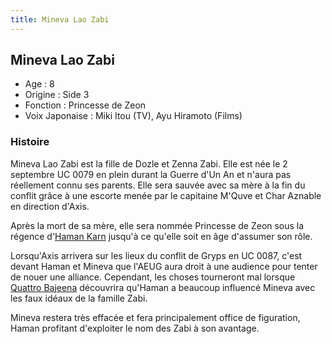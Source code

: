 ```yaml
---
title: Mineva Lao Zabi
---
```


Mineva Lao Zabi
---------------





* Age : 8
* Origine : Side 3
* Fonction : Princesse de Zeon
* Voix Japonaise : Miki Itou (TV), Ayu Hiramoto (Films)


### Histoire


Mineva Lao Zabi est la fille de Dozle et Zenna Zabi. Elle est née le 2 septembre UC 0079 en plein durant la Guerre d'Un An et n'aura pas réellement connu ses parents. Elle sera sauvée avec sa mère à la fin du conflit grâce à une escorte menée par le capitaine M'Quve et Char Aznable en direction d'Axis. 


Après la mort de sa mère, elle sera nommée Princesse de Zeon sous la régence d'[Haman Karn](uc/zeta-gundam/haman-kahn.html) jusqu'à ce qu'elle soit en âge d'assumer son rôle. 


Lorsqu'Axis arrivera sur les lieux du conflit de Gryps en UC 0087, c'est devant Haman et Mineva que l'AEUG aura droit à une audience pour tenter de nouer une alliance. Cependant, les choses tourneront mal lorsque [Quattro Bajeena](uc/zeta-gundam/quattro-bajeena.html) découvrira qu'Haman a beaucoup influencé Mineva avec les faux idéaux de la famille Zabi.


Mineva restera très effacée et fera principalement office de figuration, Haman profitant d'exploiter le nom des Zabi à son avantage. 


